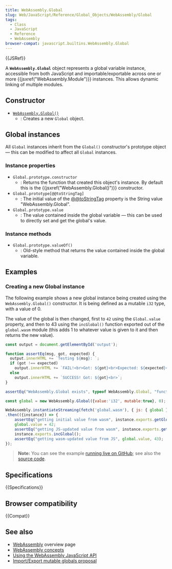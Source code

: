 ```yaml
---
title: WebAssembly.Global
slug: Web/JavaScript/Reference/Global_Objects/WebAssembly/Global
tags:
  - Class
  - JavaScript
  - Reference
  - WebAssembly
browser-compat: javascript.builtins.WebAssembly.Global
---
```

{{JSRef}}

A **`WebAssembly.Global`** object represents a global variable instance,
accessible from both JavaScript and importable/exportable across one or more
{{jsxref("WebAssembly.Module")}} instances. This allows dynamic
linking of multiple modules.

## Constructor

- [`WebAssembly.Global()`](/en-US/docs/Web/JavaScript/Reference/Global_Objects/WebAssembly/Global/Global)
  - : Creates a new `Global` object.

## Global instances

All `Global` instances inherit from the `Global()` constructor's prototype
object — this can be modified to affect all `Global` instances.

### Instance properties

- `Global.prototype.constructor`
  - : Returns the function that created this object's instance. By default this
    is the {{jsxref("WebAssembly.Global()")}} constructor.
- `Global.prototype[@@toStringTag]`
  - : The initial value of the
    [@@toStringTag](/en-US/docs/Web/JavaScript/Reference/Global_Objects/Symbol/toStringTag)
    property is the String value "WebAssembly.Global".
- `Global.prototype.value`
  - : The value contained inside the global variable — this can be used to
    directly set and get the global's value.

### Instance methods

- `Global.prototype.valueOf()`
  - : Old-style method that returns the value contained inside the global
    variable.

## Examples

### Creating a new Global instance

The following example shows a new global instance being created using the
`WebAssembly.Global()` constructor. It is being defined as a mutable `i32` type,
with a value of 0.

The value of the global is then changed, first to `42` using the `Global.value`
property, and then to 43 using the `incGlobal()` function exported out of the
`global.wasm` module (this adds 1 to whatever value is given to it and then
returns the new value).

```js
const output = document.getElementById('output');

function assertEq(msg, got, expected) {
  output.innerHTML += `Testing ${msg}: `;
  if (got !== expected)
    output.innerHTML += `FAIL!<br>Got: ${got}<br>Expected: ${expected}<br>`;
  else
    output.innerHTML += `SUCCESS! Got: ${got}<br>`;
}

assertEq("WebAssembly.Global exists", typeof WebAssembly.Global, "function");

const global = new WebAssembly.Global({value:'i32', mutable:true}, 0);

WebAssembly.instantiateStreaming(fetch('global.wasm'), { js: { global } })
.then(({instance}) => {
    assertEq("getting initial value from wasm", instance.exports.getGlobal(), 0);
    global.value = 42;
    assertEq("getting JS-updated value from wasm", instance.exports.getGlobal(), 42);
    instance.exports.incGlobal();
    assertEq("getting wasm-updated value from JS", global.value, 43);
});
```

> **Note:** You can see the example
> [running live on GitHub](https://mdn.github.io/webassembly-examples/js-api-examples/global.html);
> see also the
> [source code](https://github.com/mdn/webassembly-examples/blob/master/js-api-examples/global.html).

## Specifications

{{Specifications}}

## Browser compatibility

{{Compat}}

## See also

- [WebAssembly](/en-US/docs/WebAssembly) overview page
- [WebAssembly concepts](/en-US/docs/WebAssembly/Concepts)
- [Using the WebAssembly JavaScript API](/en-US/docs/WebAssembly/Using_the_JavaScript_API)
- [Import/Export mutable globals proposal](https://github.com/WebAssembly/mutable-global/blob/master/proposals/mutable-global/Overview.md)
